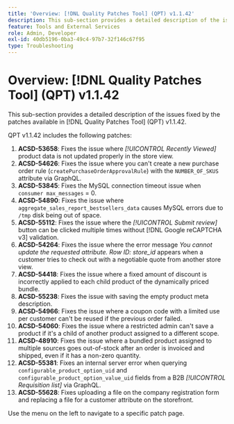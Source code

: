 ```yaml
---
title: 'Overview: [!DNL Quality Patches Tool] (QPT) v1.1.42'
description: This sub-section provides a detailed description of the issues fixed by the patches available in [!DNL Quality Patches Tool] (QPT) v1.1.42.
feature: Tools and External Services
role: Admin, Developer
exl-id: 40db5196-0ba3-49c4-97b7-32f146c67f95
type: Troubleshooting
---
```

# Overview: [!DNL Quality Patches Tool] (QPT) v1.1.42

This sub-section provides a detailed description of the issues fixed by the patches available in [!DNL Quality Patches Tool] (QPT) v1.1.42.

QPT v1.1.42 includes the following patches:

1. **ACSD-53658**: Fixes the issue where *[!UICONTROL Recently Viewed]* product data is not updated properly in the store view.
1. **ACSD-54626**: Fixes the issue where you can't create a new purchase order rule (`createPurchaseOrderApprovalRule`) with the `NUMBER_OF_SKUS` attribute via GraphQL.
1. **ACSD-53845**: Fixes the MySQL connection timeout issue when `consumer max_messages` = 0.
1. **ACSD-54890**: Fixes the issue where `aggregate_sales_report_bestsellers_data` causes MySQL errors due to `/tmp` disk being out of space.
1. **ACSD-55112**: Fixes the issue where the *[!UICONTROL Submit review]* button can be clicked multiple times without [!DNL Google reCAPTCHA v3] validation.
1. **ACSD-54264**: Fixes the issue where the error message *You cannot update the requested attribute. Row ID: store_id* appears when a customer tries to check out with a negotiable quote from another store view.
1. **ACSD-54418**: Fixes the issue where a fixed amount of discount is incorrectly applied to each child product of the dynamically priced bundle.
1. **ACSD-55238**: Fixes the issue with saving the empty product meta description.
1. **ACSD-54966**: Fixes the issue where a coupon code with a limited use per customer can't be reused if the previous order failed.
1. **ACSD-54060**: Fixes the issue where a restricted admin can't save a product if it's a child of another product assigned to a different scope.
1. **ACSD-48910**: Fixes the issue where a bundled product assigned to multiple sources goes out-of-stock after an order is invoiced and shipped, even if it has a non-zero quantity.
1. **ACSD-55381**: Fixes an internal server error when querying `configurable_product_option_uid` and `configurable_product_option_value_uid` fields from a B2B *[!UICONTROL Requisition list]* via GraphQL.
1. **ACSD-55628**: Fixes uploading a file on the company registration form and replacing a file for a customer attribute on the storefront.

Use the menu on the left to navigate to a specific patch page.
